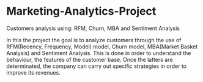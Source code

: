 # Marketing-Analytics-Project
 Customers analysis using: RFM, Churn, MBA and Sentiment Analysis

In this the project the goal is to analyze customers through the use
of RFM(Recency, Frequency, Model) model, Churn model, MBA(Market Basket Analysis) and
Sentiment Analysis. This is done in order to understand the behaviour, the features
of the customer base. Once the latters are determinated, the  company can carry out specific
strategies in order to improve its revenues.
